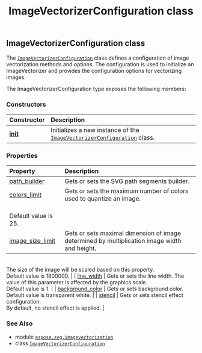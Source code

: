 ﻿---
title: ImageVectorizerConfiguration class
second_title: Aspose.SVG for Python via .NET API References
description: 
type: docs
weight: 80
url: /python-net/aspose.svg.imagevectorization/imagevectorizerconfiguration/
is_root: false
---

## ImageVectorizerConfiguration class

The [`ImageVectorizerConfiguration`](/svg/python-net/aspose.svg.imagevectorization/imagevectorizerconfiguration) class defines a configuration of image vectorization methods and options.
The configuration is used to initialize an ImageVectorizer and provides the configuration options for
vectorizing images.



The ImageVectorizerConfiguration type exposes the following members:

### Constructors
| Constructor | Description |
| :- | :- |
| [__init__](/svg/python-net/aspose.svg.imagevectorization/imagevectorizerconfiguration/__init__/#) | Initializes a new instance of the [`ImageVectorizerConfiguration`](/svg/python-net/aspose.svg.imagevectorization/imagevectorizerconfiguration) class. |


### Properties
| Property | Description |
| :- | :- |
| [path_builder](/svg/python-net/aspose.svg.imagevectorization/imagevectorizerconfiguration/path_builder) | Gets or sets the SVG path segments builder. |
| [colors_limit](/svg/python-net/aspose.svg.imagevectorization/imagevectorizerconfiguration/colors_limit) | Gets or sets the maximum number of colors used to quantize an image.<br/>Default value is 25. |
| [image_size_limit](/svg/python-net/aspose.svg.imagevectorization/imagevectorizerconfiguration/image_size_limit) | Gets or sets maximal dimension of image determined by multiplication image width and height.<br/>The size of the image will be scaled based on this property.<br/>Default value is 1800000. |
| [line_width](/svg/python-net/aspose.svg.imagevectorization/imagevectorizerconfiguration/line_width) | Gets or sets the line width. The value of this parameter is affected by the graphics scale.<br/>Default value is 1. |
| [background_color](/svg/python-net/aspose.svg.imagevectorization/imagevectorizerconfiguration/background_color) | Gets or sets background color.<br/>Default value is transparent white. |
| [stencil](/svg/python-net/aspose.svg.imagevectorization/imagevectorizerconfiguration/stencil) | Gets or sets stencil effect configuration.<br/>By default, no stencil effect is applied. |



### See Also
* module [`aspose.svg.imagevectorization`](..)
* class [`ImageVectorizerConfiguration`](/svg/python-net/aspose.svg.imagevectorization/imagevectorizerconfiguration)
